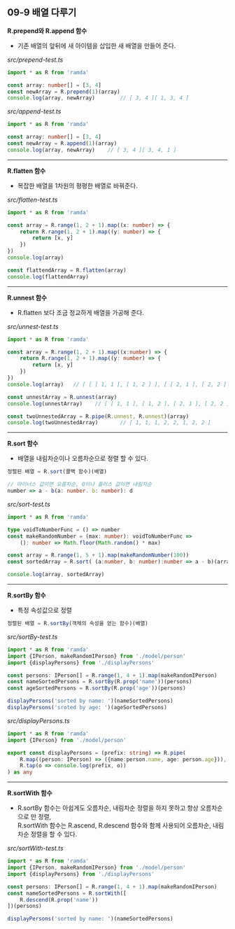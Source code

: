 ## 09-9 배열 다루기

__R.prepend와 R.append 함수__

- 기존 배열의 앞뒤에 새 아이템을 삽입한 새 배열을 만들어 준다.

_src/prepend-test.ts_

```typeScript
import * as R from 'ramda'

const array: number[] = [3, 4]
const newArray = R.prepend(1)(array)
console.log(array, newArray)        // [ 3, 4 ][ 1, 3, 4 ]
```

_src/append-test.ts_

```typeScript
import * as R from 'ramda'

const array: number[] = [3, 4]
const newArray = R.append(1)(array)
console.log(array, newArray)    // [ 3, 4 ][ 3, 4, 1 ]
```

***

__R.flatten 함수__

- 복잡한 배열을 1차원의 평평한 배열로 바꿔준다.

_src/flatten-test.ts_

```typeScript
import * as R from 'ramda'

const array = R.range(1, 2 + 1).map((x: number) => {
    return R.range(1, 2 + 1).map((y: number) => {
        return [x, y]
    })
})
console.log(array)

const flattendArray = R.flatten(array)
console.log(flattendArray)
```

***

__R.unnest 함수__

- R.flatten 보다 조금 정교하게 배열을 가공해 준다.

_src/unnest-test.ts_ 


```typeScript
import * as R from 'ramda'

const array = R.range(1, 2 + 1).map((x:number) => {
    return R.range(1, 2 + 1).map((y: number) => {
        return [x, y]
    })
})
console.log(array)   // [ [ [ 1, 1 ], [ 1, 2 ] ], [ [ 2, 1 ], [ 2, 2 ] ] ]

const unnestArray = R.unnest(array)
console.log(unnestArray)    // [ [ 1, 1 ], [ 1, 2 ], [ 2, 1 ], [ 2, 2 ] ]

const twoUnnestedArray = R.pipe(R.unnest, R.unnest)(array)
console.log(twoUnnestedArray)       // [ 1, 1, 1, 2, 2, 1, 2, 2 ] 
```

***

__R.sort 함수__

- 배열을 내림차순이나 오름차순으로 정렬 할 수 있다.

```typeScript
정렬된 배열 = R.sort(콜백 함수)(배열)
```

```typeScript
// 마이너스 값이면 오름차순, 0이나 플러스 값이면 내림차순 
number => a - b(a: number. b: number): d
```

_src/sort-test.ts_

```typeScript
import * as R from 'ramda'

type voidToNumberFunc = () => number
const makeRandomNumber = (max: number): voidToNumberFunc =>
    (): number => Math.floor(Math.random() * max)

const array = R.range(1, 5 + 1).map(makeRandomNumber(100))
const sortedArray = R.sort( (a:number, b: number):number => a - b)(array)

console.log(array, sortedArray)
```

***

__R.sortBy 함수__

- 특정 속성값으로 정렬 

```typeScript
정렬된 배열 = R.sortBy(객체의 속성을 얻는 함수)(배열) 
```

_src/sortBy-test.ts_

```typeScript
import * as R from 'ramda'
import {IPerson, makeRandomIPerson} from './model/person'
import {displayPersons} from './displayPersons'

const persons: IPerson[] = R.range(1, 4 + 1).map(makeRandomIPerson)
const nameSortedPersons = R.sortBy(R.prop('name'))(persons)
const ageSortedPersons = R.sortBy(R.prop('age'))(persons)

displayPersons('sorted by name: ')(nameSortedPersons)
displayPersons('sroted by age: ')(ageSortedPersons)
```

_src/displayPersons.ts_

```typeScript
import * as R from 'ramda'
import {IPerson} from './model/person'

export const displayPersons = (prefix: string) => R.pipe(
    R.map((person: IPerson) => ({name:person.name, age: person.age})),
    R.tap(o => console.log(prefix, o))
) as any
```

***

__R.sortWith 함수__

- R.sortBy 함수는 아쉽게도 오름차순, 내림차순 정렬을 하지 못하고 항상 오름차순으로 만 정렬,  
  R.sortWith 함수는 R.ascend, R.descend 함수와 함께 사용되어 오름차순, 내림차순 정렬을 할 수 있다.
  
_src/sortWith-test.ts_

```typeScript
import * as R from 'ramda'
import {IPerson, makeRandomIPerson} from './model/person'
import {displayPersons} from './displayPersons'

const persons: IPerson[] = R.range(1, 4 + 1).map(makeRandomIPerson)
const nameSortedPersons = R.sortWith([
    R.descend(R.prop('name'))
])(persons)

displayPersons('sorted by name: ')(nameSortedPersons)
```
